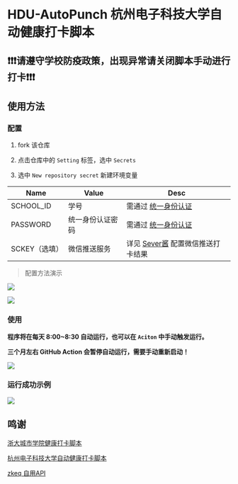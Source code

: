 # HDU-AutoPunch 杭州电子科技大学自动健康打卡脚本

## ❗❗❗请遵守学校防疫政策，出现异常请关闭脚本手动进行打卡❗❗❗

## 使用方法

### 配置

1. fork 该仓库

2. 点击仓库中的 `Setting` 标签，选中 `Secrets`

3. 选中 `New repository secret` 新建环境变量

| Name          | Value            | Desc                                                       |
| ------------- | ---------------- | ---------------------------------------------------------- |
| SCHOOL_ID     | 学号             | 需通过 [统一身份认证](https://cas.hdu.edu.cn/cas/login)    |
| PASSWORD      | 统一身份认证密码 | 需通过 [统一身份认证](https://cas.hdu.edu.cn/cas/login)    |
| SCKEY（选填） | 微信推送服务     | 详见 [Sever酱](https://sct.ftqq.com/) 配置微信推送打卡结果 |

> 配置方法演示

![](assetsreate_secret.png)

![](assetsew.png)

### 使用

**程序将在每天 8:00~8:30 自动运行，也可以在 `Aciton` 中手动触发运行。**

**三个月左右 GitHub Action 会暂停自动运行，需要手动重新启动！**

![](assetsun.png)

### 运行成功示例
![](assetsuccess.png)

## 鸣谢

[浙大城市学院健康打卡脚本](https://github.com/chansyawn/zucc-auto-check)

[杭州电子科技大学自动健康打卡脚本](https://github.com/Eanya-Tonic/HDU-Health_checkin)

[zkeq 自用API](https://github.com/zkeq/icodeq-api)

